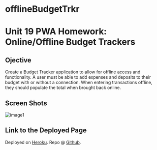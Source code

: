 # offlineBudgetTrkr
# Unit 19 PWA Homework: Online/Offline Budget Trackers

## Ojective
Create a Budget Tracker application to allow for offline access and functionality. A user must be able to add expenses and deposits to their budget with or without a connection. When entering transactions offline, they should populate the total when brought back online.

## Screen Shots

![image1](https://user-images.githubusercontent.com/87788419/142145291-54810786-de01-4118-b5c5-aaeb126ef78d.png)


## Link to the Deployed Page
Deployed on [Heroku](https://offline-budget-trkr1.herokuapp.com/).
Repo @ [Github](https://github.com/jbirkland/offlineBudgetTrkr).
